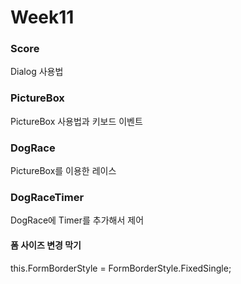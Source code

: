 Week11
======

<h3>Score</h3>
Dialog 사용법
<h3>PictureBox</h3>
PictureBox 사용법과 키보드 이벤트
<h3>DogRace</h3>
PictureBox를 이용한 레이스
<h3>DogRaceTimer</h3>
DogRace에 Timer를 추가해서 제어
   



<h4>폼 사이즈 변경 막기</h4>
this.FormBorderStyle = FormBorderStyle.FixedSingle;
